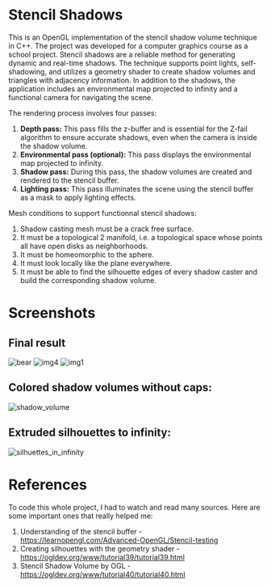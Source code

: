 # Stencil Shadows
This is an OpenGL implementation of the stencil shadow volume technique in C++. The project was developed for a computer graphics course as a school project. Stencil shadows are a reliable method for generating dynamic and real-time shadows. The technique supports point lights, self-shadowing, and utilizes a geometry shader to create shadow volumes and triangles with adjacency information. In addition to the shadows, the application includes an environmental map projected to infinity and a functional camera for navigating the scene.

The rendering process involves four passes:

1. **Depth pass:** This pass fills the z-buffer and is essential for the Z-fail algorithm to ensure accurate shadows, even when the camera is inside the shadow volume.
2. **Environmental pass (optional):** This pass displays the environmental map projected to infinity.
3. **Shadow pass:** During this pass, the shadow volumes are created and rendered to the stencil buffer.
4. **Lighting pass:** This pass illuminates the scene using the stencil buffer as a mask to apply lighting effects.

Mesh conditions to support functionnal stencil shadows: 

1. Shadow casting mesh must be a crack free surface.
2. It must be a topological 2 manifold, i.e. a topological space whose points all have open disks as neighborhoods.
3. It must be homeomorphic to the sphere.
4. It must look locally like the plane everywhere.
5. It must be able to find the silhouette edges of every shadow caster and build the corresponding shadow volume.

<!---You can notice that the moose on the third picture has a shadow artifact, that's because...--->


# Screenshots
## Final result 
![bear](https://github.com/krivmi/StencilShadows/assets/35463969/23318bc1-6030-43f2-b6d7-73fb38b7f929)
![img4](https://github.com/krivmi/StencilShadows/assets/35463969/65c7f899-2def-44e0-9c40-82548eb8b7e6)
![img1](https://github.com/krivmi/StencilShadows/assets/35463969/6041fe4e-7d59-43f1-8ed1-86760c5346e3)

## Colored shadow volumes without caps:
![shadow_volume](https://github.com/krivmi/StencilShadows/assets/35463969/ddc31a7a-af27-4bca-ad10-4771d2ce35ab)

## Extruded silhouettes to infinity:
![silhuettes_in_infinity](https://github.com/krivmi/StencilShadows/assets/35463969/bf780bc2-be90-4bc8-945b-1828bb25173b)
<!--
## It does not work for all types of meshes:
![img6](https://github.com/krivmi/StencilShadows/assets/35463969/fd204cff-0092-4421-81c8-102120dc58ae)--->

# References
To code this whole project, I had to watch and read many sources. Here are some important ones that really helped me:
1. Understanding of the stencil buffer - https://learnopengl.com/Advanced-OpenGL/Stencil-testing
2. Creating silhouettes with the geometry shader - https://ogldev.org/www/tutorial39/tutorial39.html
3. Stencil Shadow Volume by OGL - https://ogldev.org/www/tutorial40/tutorial40.html

